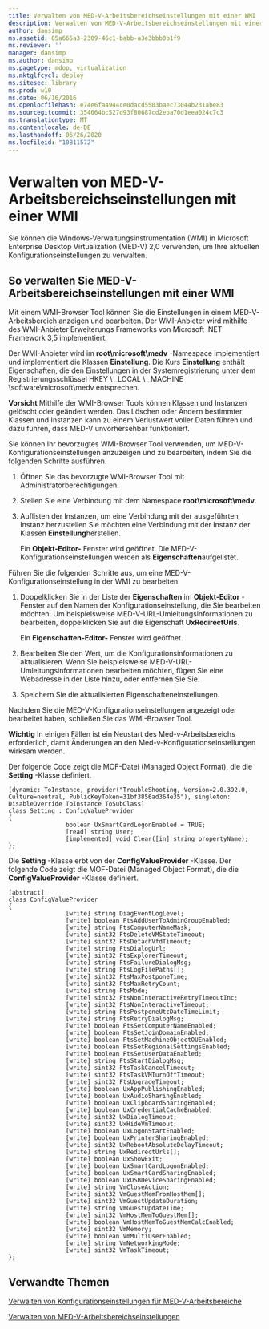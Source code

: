 ```yaml
---
title: Verwalten von MED-V-Arbeitsbereichseinstellungen mit einer WMI
description: Verwalten von MED-V-Arbeitsbereichseinstellungen mit einer WMI
author: dansimp
ms.assetid: 05a665a3-2309-46c1-babb-a3e3bbb0b1f9
ms.reviewer: ''
manager: dansimp
ms.author: dansimp
ms.pagetype: mdop, virtualization
ms.mktglfcycl: deploy
ms.sitesec: library
ms.prod: w10
ms.date: 06/16/2016
ms.openlocfilehash: e74e6fa4944ce0dacd5503baec73044b231abe83
ms.sourcegitcommit: 354664bc527d93f80687cd2eba70d1eea024c7c3
ms.translationtype: MT
ms.contentlocale: de-DE
ms.lasthandoff: 06/26/2020
ms.locfileid: "10811572"
---
```

# Verwalten von MED-V-Arbeitsbereichseinstellungen mit einer WMI


Sie können die Windows-Verwaltungsinstrumentation (WMI) in Microsoft Enterprise Desktop Virtualization (MED-V) 2,0 verwenden, um Ihre aktuellen Konfigurationseinstellungen zu verwalten.

## So verwalten Sie MED-V-Arbeitsbereichseinstellungen mit einer WMI


Mit einem WMI-Browser Tool können Sie die Einstellungen in einem MED-V-Arbeitsbereich anzeigen und bearbeiten. Der WMI-Anbieter wird mithilfe des WMI-Anbieter Erweiterungs Frameworks von Microsoft .NET Framework 3,5 implementiert.

Der WMI-Anbieter wird im **root\\microsoft\\medv** -Namespace implementiert und implementiert die Klassen **Einstellung**. Die Kurs **Einstellung** enthält Eigenschaften, die den Einstellungen in der Systemregistrierung unter dem Registrierungsschlüssel HKEY \ _LOCAL \ _MACHINE \\software\\microsoft\\medv entsprechen.

**Vorsicht**  Mithilfe der WMI-Browser Tools können Klassen und Instanzen gelöscht oder geändert werden. Das Löschen oder Ändern bestimmter Klassen und Instanzen kann zu einem Verlustwert voller Daten führen und dazu führen, dass MED-V unvorhersehbar funktioniert.

 

Sie können Ihr bevorzugtes WMI-Browser Tool verwenden, um MED-V-Konfigurationseinstellungen anzuzeigen und zu bearbeiten, indem Sie die folgenden Schritte ausführen.

1.  Öffnen Sie das bevorzugte WMI-Browser Tool mit Administratorberechtigungen.

2.  Stellen Sie eine Verbindung mit dem Namespace **root\\microsoft\\medv**.

3.  Auflisten der Instanzen, um eine Verbindung mit der ausgeführten Instanz herzustellen Sie möchten eine Verbindung mit der Instanz der Klassen **Einstellung**herstellen.

    Ein **Objekt-Editor-** Fenster wird geöffnet. Die MED-V-Konfigurationseinstellungen werden als **Eigenschaften**aufgelistet.

Führen Sie die folgenden Schritte aus, um eine MED-V-Konfigurationseinstellung in der WMI zu bearbeiten.

1.  Doppelklicken Sie in der Liste der **Eigenschaften** im **Objekt-Editor** -Fenster auf den Namen der Konfigurationseinstellung, die Sie bearbeiten möchten. Um beispielsweise MED-V-URL-Umleitungsinformationen zu bearbeiten, doppelklicken Sie auf die Eigenschaft **UxRedirectUrls**.

    Ein **Eigenschaften-Editor-** Fenster wird geöffnet.

2.  Bearbeiten Sie den Wert, um die Konfigurationsinformationen zu aktualisieren. Wenn Sie beispielsweise MED-V-URL-Umleitungsinformationen bearbeiten möchten, fügen Sie eine Webadresse in der Liste hinzu, oder entfernen Sie Sie.

3.  Speichern Sie die aktualisierten Eigenschafteneinstellungen.

Nachdem Sie die MED-V-Konfigurationseinstellungen angezeigt oder bearbeitet haben, schließen Sie das WMI-Browser Tool.

**Wichtig**  In einigen Fällen ist ein Neustart des Med-v-Arbeitsbereichs erforderlich, damit Änderungen an den Med-v-Konfigurationseinstellungen wirksam werden.

 

Der folgende Code zeigt die MOF-Datei (Managed Object Format), die die **Setting** -Klasse definiert.

``` syntax
[dynamic: ToInstance, provider("TroubleShooting, Version=2.0.392.0, Culture=neutral, PublicKeyToken=31bf3856ad364e35"), singleton: DisableOverride ToInstance ToSubClass]
class Setting : ConfigValueProvider
{
                boolean UxSmartCardLogonEnabled = TRUE;
                [read] string User;
                [implemented] void Clear([in] string propertyName);
};
```

Die **Setting** -Klasse erbt von der **ConfigValueProvider** -Klasse. Der folgende Code zeigt die MOF-Datei (Managed Object Format), die die **ConfigValueProvider** -Klasse definiert.

``` syntax
[abstract]
class ConfigValueProvider
{
                [write] string DiagEventLogLevel;
                [write] boolean FtsAddUserToAdminGroupEnabled;
                [write] string FtsComputerNameMask;
                [write] sint32 FtsDeleteVMStateTimeout;
                [write] sint32 FtsDetachVfdTimeout;
                [write] string FtsDialogUrl;
                [write] sint32 FtsExplorerTimeout;
                [write] string FtsFailureDialogMsg;
                [write] string FtsLogFilePaths[];
                [write] sint32 FtsMaxPostponeTime;
                [write] sint32 FtsMaxRetryCount;
                [write] string FtsMode;
                [write] sint32 FtsNonInteractiveRetryTimeoutInc;
                [write] sint32 FtsNonInteractiveTimeout;
                [write] string FtsPostponeUtcDateTimeLimit;
                [write] string FtsRetryDialogMsg;
                [write] boolean FtsSetComputerNameEnabled;
                [write] boolean FtsSetJoinDomainEnabled;
                [write] boolean FtsSetMachineObjectOUEnabled;
                [write] boolean FtsSetRegionalSettingsEnabled;
                [write] boolean FtsSetUserDataEnabled;
                [write] string FtsStartDialogMsg;
                [write] sint32 FtsTaskCancelTimeout;
                [write] sint32 FtsTaskVMTurnOffTimeout;
                [write] sint32 FtsUpgradeTimeout;
                [write] boolean UxAppPublishingEnabled;
                [write] boolean UxAudioSharingEnabled;
                [write] boolean UxClipboardSharingEnabled;
                [write] boolean UxCredentialCacheEnabled;
                [write] sint32 UxDialogTimeout;
                [write] sint32 UxHideVmTimeout;
                [write] boolean UxLogonStartEnabled;
                [write] boolean UxPrinterSharingEnabled;
                [write] sint32 UxRebootAbsoluteDelayTimeout;
                [write] string UxRedirectUrls[];
                [write] boolean UxShowExit;
                [write] boolean UxSmartCardLogonEnabled;
                [write] boolean UxSmartCardSharingEnabled;
                [write] boolean UxUSBDeviceSharingEnabled;
                [write] string VmCloseAction;
                [write] sint32 VmGuestMemFromHostMem[];
                [write] sint32 VmGuestUpdateDuration;
                [write] string VmGuestUpdateTime;
                [write] sint32 VmHostMemToGuestMem[];
                [write] boolean VmHostMemToGuestMemCalcEnabled;
                [write] sint32 VmMemory;
                [write] boolean VmMultiUserEnabled;
                [write] string VmNetworkingMode;
                [write] sint32 VmTaskTimeout;
};
```

## Verwandte Themen


[Verwalten von Konfigurationseinstellungen für MED-V-Arbeitsbereiche](managing-med-v-workspace-configuration-settings.md)

[Verwalten von MED-V-Arbeitsbereichseinstellungen](manage-med-v-workspace-settings.md)

 

 





